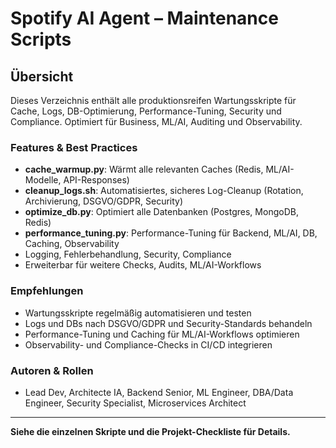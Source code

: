 # Spotify AI Agent – Maintenance Scripts

## Übersicht
Dieses Verzeichnis enthält alle produktionsreifen Wartungsskripte für Cache, Logs, DB-Optimierung, Performance-Tuning, Security und Compliance. Optimiert für Business, ML/AI, Auditing und Observability.

### Features & Best Practices
- **cache_warmup.py**: Wärmt alle relevanten Caches (Redis, ML/AI-Modelle, API-Responses)
- **cleanup_logs.sh**: Automatisiertes, sicheres Log-Cleanup (Rotation, Archivierung, DSGVO/GDPR, Security)
- **optimize_db.py**: Optimiert alle Datenbanken (Postgres, MongoDB, Redis)
- **performance_tuning.py**: Performance-Tuning für Backend, ML/AI, DB, Caching, Observability
- Logging, Fehlerbehandlung, Security, Compliance
- Erweiterbar für weitere Checks, Audits, ML/AI-Workflows

### Empfehlungen
- Wartungsskripte regelmäßig automatisieren und testen
- Logs und DBs nach DSGVO/GDPR und Security-Standards behandeln
- Performance-Tuning und Caching für ML/AI-Workflows optimieren
- Observability- und Compliance-Checks in CI/CD integrieren

### Autoren & Rollen
- Lead Dev, Architecte IA, Backend Senior, ML Engineer, DBA/Data Engineer, Security Specialist, Microservices Architect

---
**Siehe die einzelnen Skripte und die Projekt-Checkliste für Details.**
